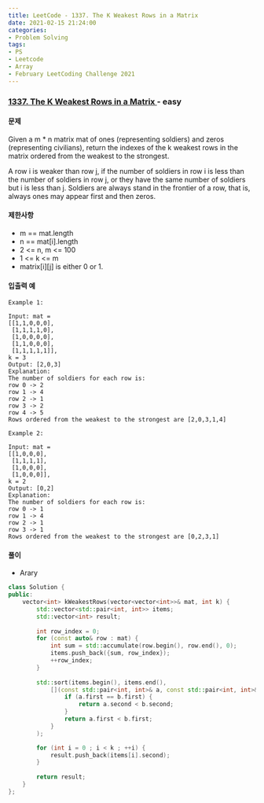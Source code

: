 ```yaml
---
title: LeetCode - 1337. The K Weakest Rows in a Matrix
date: 2021-02-15 21:24:00
categories:
- Problem Solving
tags:
- PS
- Leetcode
- Array
- February LeetCoding Challenge 2021
---
```


### [ 1337. The K Weakest Rows in a Matrix ](https://leetcode.com/problems/the-k-weakest-rows-in-a-matrix/) - easy

#### 문제

Given a m * n matrix mat of ones (representing soldiers) and zeros (representing civilians), return the indexes of the k weakest rows in the matrix ordered from the weakest to the strongest.

A row i is weaker than row j, if the number of soldiers in row i is less than the number of soldiers in row j, or they have the same number of soldiers but i is less than j. Soldiers are always stand in the frontier of a row, that is, always ones may appear first and then zeros.

#### 제한사항

- m == mat.length
- n == mat[i].length
- 2 <= n, m <= 100
- 1 <= k <= m
- matrix[i][j] is either 0 or 1.

#### 입출력 예

```
Example 1:

Input: mat = 
[[1,1,0,0,0],
 [1,1,1,1,0],
 [1,0,0,0,0],
 [1,1,0,0,0],
 [1,1,1,1,1]], 
k = 3
Output: [2,0,3]
Explanation: 
The number of soldiers for each row is: 
row 0 -> 2 
row 1 -> 4 
row 2 -> 1 
row 3 -> 2 
row 4 -> 5 
Rows ordered from the weakest to the strongest are [2,0,3,1,4]
```

```
Example 2:

Input: mat = 
[[1,0,0,0],
 [1,1,1,1],
 [1,0,0,0],
 [1,0,0,0]], 
k = 2
Output: [0,2]
Explanation: 
The number of soldiers for each row is: 
row 0 -> 1 
row 1 -> 4 
row 2 -> 1 
row 3 -> 1 
Rows ordered from the weakest to the strongest are [0,2,3,1]

```

#### 풀이
- Arary

```cpp
class Solution {
public:    
    vector<int> kWeakestRows(vector<vector<int>>& mat, int k) {
        std::vector<std::pair<int, int>> items;
        std::vector<int> result;
        
        int row_index = 0;
        for (const auto& row : mat) {
            int sum = std::accumulate(row.begin(), row.end(), 0);
            items.push_back({sum, row_index});
            ++row_index;
        }
        
        std::sort(items.begin(), items.end(), 
            [](const std::pair<int, int>& a, const std::pair<int, int>& b){
                if (a.first == b.first) {
                    return a.second < b.second;
                }
                return a.first < b.first;
            }
        );

        for (int i = 0 ; i < k ; ++i) {
            result.push_back(items[i].second);
        }
        
        return result;
    }
};
```
